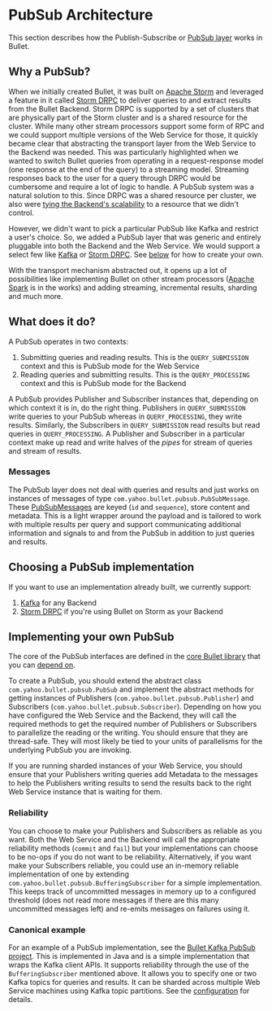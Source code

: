 # PubSub Architecture

This section describes how the Publish-Subscribe or [PubSub layer](../index.md#pubsub) works in Bullet.

## Why a PubSub?

When we initially created Bullet, it was built on [Apache Storm](https://storm.apache.org) and leveraged a feature in it called [Storm DRPC](http://storm.apache.org/releases/1.0.3/Distributed-RPC.html) to deliver queries to and extract results from the Bullet Backend. Storm DRPC is supported by a set of clusters that are physically part of the Storm cluster and is a shared resource for the cluster. While many other stream processors support some form of RPC and we could support multiple versions of the Web Service for those, it quickly became clear that abstracting the transport layer from the Web Service to the Backend was needed. This was particularly highlighted when we wanted to switch Bullet queries from operating in a request-response model (one response at the end of the query) to a streaming model. Streaming responses back to the user for a query through DRPC would be cumbersome and require a lot of logic to handle. A PubSub system was a natural solution to this. Since DRPC was a shared resource per cluster, we also were [tying the Backend's scalability](../backend/storm-performance.md#test-4-improving-the-maximum-number-of-simultaneous-raw-queries) to a resource that we didn't control.

However, we didn't want to pick a particular PubSub like Kafka and restrict a user's choice. So, we added a PubSub layer that was generic and entirely pluggable into both the Backend and the Web Service. We would support a select few like [Kafka](https://github.com/yahoo/bullet-kafka) or [Storm DRPC](https://github.com/yahoo/bullet-storm). See [below](#implementing-your-own-pubsub) for how to create your own.

With the transport mechanism abstracted out, it opens up a lot of possibilities like implementing Bullet on other stream processors ([Apache Spark](https://spark.apache.org) is in the works) and adding streaming, incremental results, sharding and much more.

## What does it do?

A PubSub operates in two contexts:

1. Submitting queries and reading results. This is the ```QUERY_SUBMISSION``` context and this is PubSub mode for the Web Service
2. Reading queries and submitting results. This is the ```QUERY_PROCESSING``` context and this is PubSub mode for the Backend

A PubSub provides Publisher and Subscriber instances that, depending on which context it is in, do the right thing. Publishers in ```QUERY_SUBMISSION``` write queries to your PubSub whereas in ```QUERY_PROCESSING```, they write results. Similarly, the Subscribers in ```QUERY_SUBMISSION``` read results but read queries in ```QUERY_PROCESSING```. A Publisher and Subscriber in a particular context make up read and write halves of the *pipes* for stream of queries and stream of results.

### Messages

The PubSub layer does not deal with queries and results and just works on instances of messages of type ```com.yahoo.bullet.pubsub.PubSubMessage```. These [PubSubMessages](https://github.com/yahoo/bullet-core/blob/master/src/main/java/com/yahoo/bullet/pubsub/PubSubMessage.java) are keyed (```id``` and ```sequence```), store content and metadata. This is a light wrapper around the payload and is tailored to work with multiple results per query and support communicating additional information and signals to and from the PubSub in addition to just queries and results.

## Choosing a PubSub implementation

If you want to use an implementation already built, we currently support:

1. [Kafka](kafka.md#setup) for any Backend
2. [Storm DRPC](storm-drpc.md#setup) if you're using Bullet on Storm as your Backend

## Implementing your own PubSub

The core of the PubSub interfaces are defined in the [core Bullet library](https://github.com/yahoo/bullet-core/tree/master/src/main/java/com/yahoo/bullet/pubsub) that you can [depend on](../releases.md#bullet-core).

To create a PubSub, you should extend the abstract class ```com.yahoo.bullet.pubsub.PubSub``` and implement the abstract methods for getting instances of Publishers (```com.yahoo.bullet.pubsub.Publisher```) and Subscribers (```com.yahoo.bullet.pubsub.Subscriber```). Depending on how you have configured the Web Service and the Backend, they will call the required methods to get the required number of Publishers or Subscribers to parallelize the reading or the writing. You should ensure that they are thread-safe. They will most likely be tied to your units of parallelisms for the underlying PubSub you are invoking.

If you are running sharded instances of your Web Service, you should ensure that your Publishers writing queries add Metadata to the messages to help the Publishers writing results to send the results back to the right Web Service instance that is waiting for them.

### Reliability

You can choose to make your Publishers and Subscribers as reliable as you want. Both the Web Service and the Backend will call the appropriate reliability methods (```commit``` and ```fail```) but your implementations can choose to be no-ops if you do not want to be reliability. Alternatively, if you want make your Subscribers reliable, you could use an in-memory reliable implementation of one by extending ```com.yahoo.bullet.pubsub.BufferingSubscriber``` for a simple implementation. This keeps track of uncommitted messages in memory up to a configured threshold (does not read more messages if there are this many uncommitted messages left) and re-emits messages on failures using it.

### Canonical example

For an example of a PubSub implementation, see the [Bullet Kafka PubSub project](https://github.com/yahoo/bullet-kafka). This is implemented in Java and is a simple implementation that wraps the Kafka client APIs. It supports reliability through the use of the ```BufferingSubscriber``` mentioned above. It allows you to specify one or two Kafka topics for queries and results. It can be sharded across multiple Web Service machines using Kafka topic partitions. See the [configuration](https://github.com/yahoo/bullet-kafka/blob/master/src/main/resources/bullet_kafka_defaults.yaml) for details.
